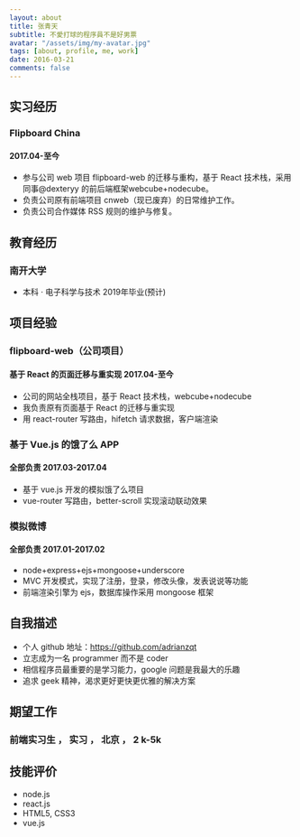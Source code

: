```yaml
---
layout: about
title: 张青天
subtitle: 不愛打球的程序員不是好男票
avatar: "/assets/img/my-avatar.jpg"
tags: [about, profile, me, work]
date: 2016-03-21
comments: false
---
```



## 实习经历
### Flipboard China
#### 2017.04-至今
* 参与公司 web 项目 flipboard-web 的迁移与重构，基于 React 技术栈，采用同事@dexteryy 的前后端框架webcube+nodecube。
* 负责公司原有前端项目 cnweb（现已废弃）的日常维护工作。
* 负责公司合作媒体 RSS 规则的维护与修复。

## 教育经历
### 南开大学
* 本科 · 电子科学与技术 2019年毕业(预计)

## 项目经验
### flipboard-web（公司项目）
#### 基于 React 的页面迁移与重实现 2017.04-至今
* 公司的网站全栈项目，基于 React 技术栈，webcube+nodecube
* 我负责原有页面基于 React 的迁移与重实现
* 用 react-router 写路由，hifetch 请求数据，客户端渲染
### 基于 Vue.js 的饿了么 APP
#### 全部负责 2017.03-2017.04
* 基于 vue.js 开发的模拟饿了么项目
* vue-router 写路由，better-scroll 实现滚动联动效果
### 模拟微博
#### 全部负责 2017.01-2017.02
* node+express+ejs+mongoose+underscore
* MVC 开发模式，实现了注册，登录，修改头像，发表说说等功能
* 前端渲染引擎为 ejs，数据库操作采用 mongoose 框架

## 自我描述
* 个人 github 地址：https://github.com/adrianzqt
* 立志成为一名 programmer 而不是 coder
* 相信程序员最重要的是学习能力，google 问题是我最大的乐趣
* 追求 geek 精神，渴求更好更快更优雅的解决方案

## 期望工作
### 前端实习生 ， 实习 ， 北京 ， 2 k-5k

## 技能评价
* node.js
* react.js
* HTML5, CSS3
* vue.js
